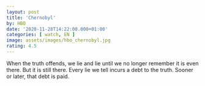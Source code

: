 ```yaml
---
layout: post
title: 'Chernobyl'
by: HBO
date: '2020-11-28T14:22:00.000+01:00'
categories: [ watch, EN ]
image: assets/images/hbo_chernobyl.jpg
rating: 4.5
---
```


When the truth offends, we lie and lie until we no longer remember it is even there.
But it is still there.
Every lie we tell incurs a debt to the truth.
Sooner or later, that debt is paid.
